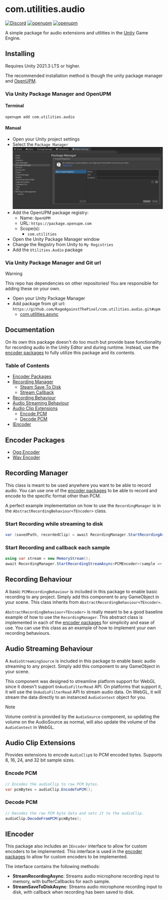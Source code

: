 # com.utilities.audio

[![Discord](https://img.shields.io/discord/855294214065487932.svg?label=&logo=discord&logoColor=ffffff&color=7389D8&labelColor=6A7EC2)](https://discord.gg/xQgMW9ufN4) [![openupm](https://img.shields.io/npm/v/com.utilities.audio?label=openupm&registry_uri=https://package.openupm.com)](https://openupm.com/packages/com.utilities.audio/) [![openupm](https://img.shields.io/badge/dynamic/json?color=brightgreen&label=downloads&query=%24.downloads&suffix=%2Fmonth&url=https%3A%2F%2Fpackage.openupm.com%2Fdownloads%2Fpoint%2Flast-month%2Fcom.utilities.audio)](https://openupm.com/packages/com.utilities.audio/)

A simple package for audio extensions and utilities in the [Unity](https://unity.com/) Game Engine.

## Installing

Requires Unity 2021.3 LTS or higher.

The recommended installation method is though the unity package manager and [OpenUPM](https://openupm.com/packages/com.utilities.audio).

### Via Unity Package Manager and OpenUPM

#### Terminal

```terminal
openupm add com.utilities.audio
```

#### Manual

- Open your Unity project settings
- Select the `Package Manager`
![scoped-registries](Utilities.Audio/Packages/com.utilities.audio/Documentation~/images/package-manager-scopes.png)
- Add the OpenUPM package registry:
  - Name: `OpenUPM`
  - URL: `https://package.openupm.com`
  - Scope(s):
    - `com.utilities`
- Open the Unity Package Manager window
- Change the Registry from Unity to `My Registries`
- Add the `Utilities.Audio` package

### Via Unity Package Manager and Git url

> [!WARNING]
> This repo has dependencies on other repositories! You are responsible for adding these on your own.

- Open your Unity Package Manager
- Add package from git url: `https://github.com/RageAgainstThePixel/com.utilities.audio.git#upm`
  - [com.utilities.async](https://github.com/RageAgainstThePixel/com.utilities.async)

## Documentation

On its own this package doesn't do too much but provide base functionality for recording audio in the Unity Editor and during runtime. Instead, use the [encoder packages](#encoder-packages) to fully utilize this package and its contents.

### Table of Contents

- [Encoder Packages](#encoder-packages)
- [Recording Manager](#recording-manager)
  - [Steam Save To Disk](#start-recording-while-streaming-to-disk)
  - [Stream Callback](#start-recording-and-callback-each-sample)
- [Recording Behaviour](#recording-behaviour)
- [Audio Streaming Behaviour](#audio-streaming-behaviour)
- [Audio Clip Extensions](#audio-clip-extensions)
  - [Encode PCM](#encode-pcm)
  - [Decode PCM](#decode-pcm)
- [IEncoder](#iencoder)

## Encoder Packages

- [Ogg Encoder](https://github.com/RageAgainstThePixel/com.utilities.encoder.ogg)
- [Wav Encoder](https://github.com/RageAgainstThePixel/com.utilities.encoder.wav)

## Recording Manager

This class is meant to be used anywhere you want to be able to record audio. You can use one of the [encoder packages](#encoder-packages) to be able to record and encode to the specific format other than PCM.

A perfect example implementation on how to use the `RecordingManager` is in the `AbstractRecordingBehaviour<TEncoder>` class.

### Start Recording while streaming to disk

```csharp
var (savedPath, recordedClip) = await RecordingManager.StartRecordingAsync<PCMEncoder>("my recording", "directory/to/save");
```

### Start Recording and callback each sample

```csharp
using var stream = new MemoryStream();
await RecordingManager.StartRecordingStreamAsync<PCMEncoder>(sample => stream.Write(sample, 0, sample.Length));
```

## Recording Behaviour

A basic `PCMRecordingBehaviour` is included in this package to enable basic recording to any project. Simply add this component to any GameObject in your scene. This class inherits from `AbstractRecordingBehaviour<TEncoder>`.

`AbstractRecordingBehaviour<TEncoder>` is really meant to be a good baseline example of how to use the `RecordingManager`. This abstract class is implemented in each of the [encoder packages](#encoder-packages) for simplicity and ease of use. You can use this class as an example of how to implement your own recording behaviours.

## Audio Streaming Behaviour

A `AudioStreamingSource` is included in this package to enable basic audio streaming to any project. Simply add this component to any GameObject in your scene.

This component was designed to streamline platform support for WebGL since it doesn't support `OnAudioFilterRead` API. On platforms that support it, it will use the `OnAudioFilterRead` API to stream audio data. On WebGL, it will stream the data directly to an instanced `AudioContext` object for you.

> [!NOTE]
> Volume control is provided by the `AudioSource` component, so updating the volume on the AudioSource as normal, will also update the volume of the `AudioContext` in WebGL.

## Audio Clip Extensions

Provides extensions to encode `AudioClip`s to PCM encoded bytes.
Supports 8, 16, 24, and 32 bit sample sizes.

### Encode PCM

```csharp
// Encodes the audioClip to raw PCM bytes.
var pcmBytes = audioClip.EncodeToPCM();
```

### Decode PCM

```csharp
// Decodes the raw PCM byte data and sets it to the audioClip.
audioClip.DecodeFromPCM(pcmBytes);
```

## IEncoder

This package also includes an `IEncoder` interface to allow for custom encoders to be implemented. This interface is used in the [encoder packages](#encoder-packages) to allow for custom encoders to be implemented.

The interface contains the following methods:

- **StreamRecordingAsync**: Streams audio microphone recording input to memory, with bufferCallbacks for each sample.
- **StreamSaveToDiskAsync**: Streams audio microphone recording input to disk, with callback when recording has been saved to disk.
